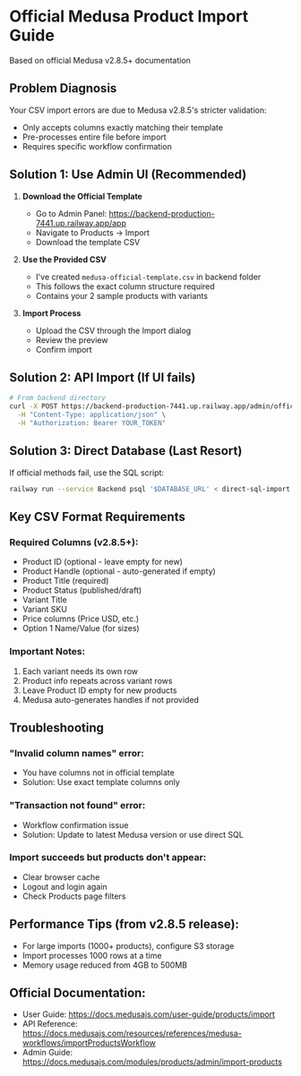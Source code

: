 # Official Medusa Product Import Guide

Based on official Medusa v2.8.5+ documentation

## Problem Diagnosis
Your CSV import errors are due to Medusa v2.8.5's stricter validation:
- Only accepts columns exactly matching their template
- Pre-processes entire file before import
- Requires specific workflow confirmation

## Solution 1: Use Admin UI (Recommended)

1. **Download the Official Template**
   - Go to Admin Panel: https://backend-production-7441.up.railway.app/app
   - Navigate to Products → Import
   - Download the template CSV

2. **Use the Provided CSV**
   - I've created `medusa-official-template.csv` in backend folder
   - This follows the exact column structure required
   - Contains your 2 sample products with variants

3. **Import Process**
   - Upload the CSV through the Import dialog
   - Review the preview
   - Confirm import

## Solution 2: API Import (If UI fails)

```bash
# From backend directory
curl -X POST https://backend-production-7441.up.railway.app/admin/official-import \
  -H "Content-Type: application/json" \
  -H "Authorization: Bearer YOUR_TOKEN"
```

## Solution 3: Direct Database (Last Resort)

If official methods fail, use the SQL script:
```bash
railway run --service Backend psql '$DATABASE_URL' < direct-sql-import.sql
```

## Key CSV Format Requirements

### Required Columns (v2.8.5+):
- Product ID (optional - leave empty for new)
- Product Handle (optional - auto-generated if empty)
- Product Title (required)
- Product Status (published/draft)
- Variant Title
- Variant SKU
- Price columns (Price USD, etc.)
- Option 1 Name/Value (for sizes)

### Important Notes:
1. Each variant needs its own row
2. Product info repeats across variant rows
3. Leave Product ID empty for new products
4. Medusa auto-generates handles if not provided

## Troubleshooting

### "Invalid column names" error:
- You have columns not in official template
- Solution: Use exact template columns only

### "Transaction not found" error:
- Workflow confirmation issue
- Solution: Update to latest Medusa version or use direct SQL

### Import succeeds but products don't appear:
- Clear browser cache
- Logout and login again
- Check Products page filters

## Performance Tips (from v2.8.5 release):
- For large imports (1000+ products), configure S3 storage
- Import processes 1000 rows at a time
- Memory usage reduced from 4GB to 500MB

## Official Documentation:
- User Guide: https://docs.medusajs.com/user-guide/products/import
- API Reference: https://docs.medusajs.com/resources/references/medusa-workflows/importProductsWorkflow
- Admin Guide: https://docs.medusajs.com/modules/products/admin/import-products